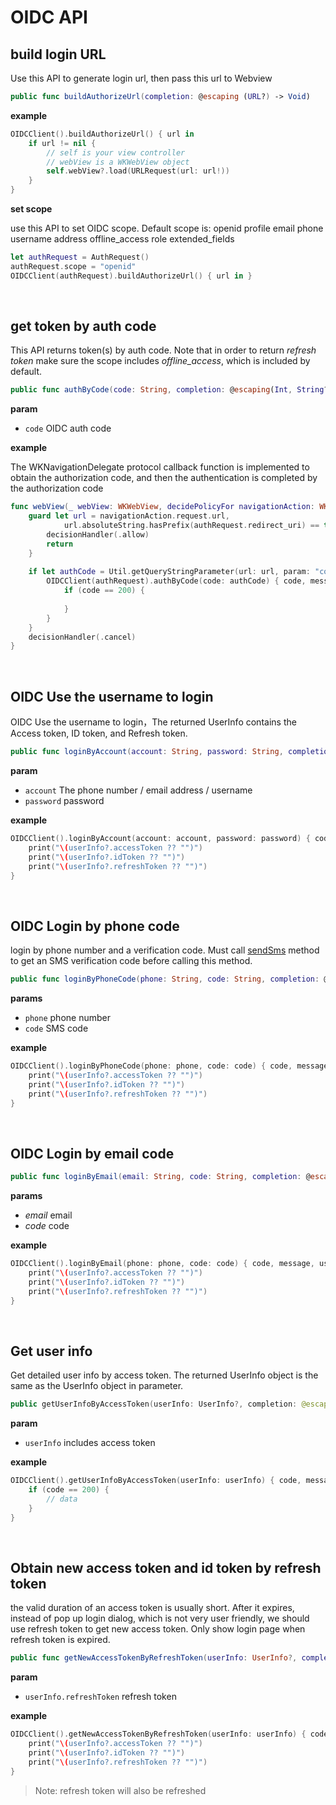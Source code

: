 # OIDC API

<LastUpdated/>

## build login URL

Use this API to generate login url, then pass this url to Webview

```swift
public func buildAuthorizeUrl(completion: @escaping (URL?) -> Void)
```

**example**

```swift
OIDCClient().buildAuthorizeUrl() { url in
    if url != nil {
        // self is your view controller
        // webView is a WKWebView object
        self.webView?.load(URLRequest(url: url!))
    }
}
```

**set scope**

use this API to set OIDC scope.
Default scope is: openid profile email phone username address offline_access role extended_fields

```swift
let authRequest = AuthRequest()
authRequest.scope = "openid"
OIDCClient(authRequest).buildAuthorizeUrl() { url in }
```

<br>

## get token by auth code

This API returns token(s) by auth code. Note that in order to return *refresh token* make sure the scope includes *offline_access*, which is included by default.

```swift
public func authByCode(code: String, completion: @escaping(Int, String?, UserInfo?) -> Void)
```

**param**

* `code` OIDC auth code

**example**

The WKNavigationDelegate protocol callback function is implemented to obtain the authorization code, and then the authentication is completed by the authorization code

```swift
func webView(_ webView: WKWebView, decidePolicyFor navigationAction: WKNavigationAction, decisionHandler: @escaping (WKNavigationActionPolicy) -> Void) {
    guard let url = navigationAction.request.url,
            url.absoluteString.hasPrefix(authRequest.redirect_uri) == true else {
        decisionHandler(.allow)
        return
    }
    
    if let authCode = Util.getQueryStringParameter(url: url, param: "code") {
        OIDCClient(authRequest).authByCode(code: authCode) { code, message, userInfo in
            if (code == 200) {
                
            }
        }
    }
    decisionHandler(.cancel)
}
```

<br>

## OIDC Use the username to login

OIDC Use the username to login，The returned UserInfo contains the Access token, ID token, and Refresh token.

```swift
public func loginByAccount(account: String, password: String, completion: @escaping(Int, String?, UserInfo?) -> Void)
```

**param**

* `account` The phone number / email address / username
* `password` password

**example**

```swift
OIDCClient().loginByAccount(account: account, password: password) { code,  message,  userInfo in
    print("\(userInfo?.accessToken ?? "")")
    print("\(userInfo?.idToken ?? "")")
    print("\(userInfo?.refreshToken ?? "")")
}
```

<br>

## OIDC Login by phone code 

login by phone number and a verification code. Must call [sendSms](#send-sms-code) method to get an SMS verification code before calling this method.

```swift
public func loginByPhoneCode(phone: String, code: String, completion: @escaping(Int, String?, UserInfo?) -> Void)
```

**params**

- `phone` phone number
- `code` SMS code

**example**

```swift
OIDCClient().loginByPhoneCode(phone: phone, code: code) { code, message, userInfo in
    print("\(userInfo?.accessToken ?? "")")
    print("\(userInfo?.idToken ?? "")")
    print("\(userInfo?.refreshToken ?? "")")
}
```

<br>

## OIDC Login by email code

```swift
public func loginByEmail(email: String, code: String, completion: @escaping(Int, String?, UserInfo?) -> Void) 
```

**params**

* *email* email
* *code* code

**example**

```swift
OIDCClient().loginByEmail(phone: phone, code: code) { code, message, userInfo in
    print("\(userInfo?.accessToken ?? "")")
    print("\(userInfo?.idToken ?? "")")
    print("\(userInfo?.refreshToken ?? "")")
}
```

<br>

## Get user info

Get detailed user info by access token. The returned UserInfo object is the same as the UserInfo object in parameter.

```swift
public getUserInfoByAccessToken(userInfo: UserInfo?, completion: @escaping(Int, String?, UserInfo?) -> Void)
```

**param**

* `userInfo` includes access token

**example**

```swift
OIDCClient().getUserInfoByAccessToken(userInfo: userInfo) { code, message, data in
    if (code == 200) {
        // data
    }
}
```

<br>

## Obtain new access token and id token by refresh token

the valid duration of an access token is usually short. After it expires, instead of pop up login dialog, which is not very user friendly, we should use refresh token to get new access token. Only show login page when refresh token is expired.

```swift
public func getNewAccessTokenByRefreshToken(userInfo: UserInfo?, completion: @escaping(Int, String?, UserInfo?) -> Void)
```

**param**

* `userInfo.refreshToken` refresh token

**example**

```swift
OIDCClient().getNewAccessTokenByRefreshToken(userInfo: userInfo) { code, message, userInfo in
    print("\(userInfo?.accessToken ?? "")")
    print("\(userInfo?.idToken ?? "")")
    print("\(userInfo?.refreshToken ?? "")")
}
```

>Note: refresh token will also be refreshed

<br>
